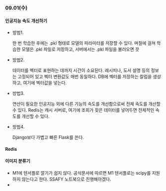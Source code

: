 ### 09.01(수)

#### 인공지능 속도 개선하기

- 방법1.

  한 번 학습한 후에는 .pkl 형태로 모델의 파라미터를 저장할 수 있다. 며칠에 걸쳐 학습한 모델은 .pkl 파일로 저장하고, 서버에서는 .pkl 파일을 불러오면 끗

- 방법2.

  데이터를 벡터로 표현하는 데까지 시간이 소요된다. 레시피나, 도서 설명 등의 정보는 고정되어 있고 벡터 변환값도 매번 동일하다. DB에 벡터를 저장하는 칼럼을 생성하고, 여기에 벡터값을 넣는다.

- 방법3.

  연산이 필요한 인공지능 외에 다른 기능의 속도를 개선함으로써 전체 속도를 개선할 수 있다. Redis는 캐시 서버로, 여기에 조회가 잦은 데이터를 넣어두면 전체적인 속도를 개선할 수 있다.

- 방법4.

  Django보다 가볍고 빠른 Flask를 쓴다.



#### Redis





#### 이미지 분류기

- M1에 텐서플로 깔기가 쉽지 않다. 공식문서에 따르면 M1 텐서플로는 scipy를 지원하지 않는다고 한다. SSAFY 노트북으로 진행해야겠다.
- 